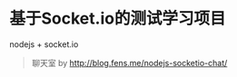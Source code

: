 基于Socket.io的测试学习项目
===========================

nodejs + socket.io

>聊天室 by http://blog.fens.me/nodejs-socketio-chat/

